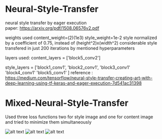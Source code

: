 # Neural-Style-Transfer
neural style transfer by eager execution  
paper: https://arxiv.org/pdf/1508.06576v2.pdf

weights used content_weight=(2)(1e3) style_weight=1e-2
style normalized by a coefficient of 0.75, instead of (height^2)x(width^2) 
considerable style transfered in just 200 iterations by mentioned hyperparameters 

layers used:
content_layers = ['block5_conv2'] 

style_layers = ['block1_conv1',
                'block2_conv1',
                'block3_conv1'
                'block4_conv1'
                'block5_conv1'
               ]
 reference : https://medium.com/tensorflow/neural-style-transfer-creating-art-with-deep-learning-using-tf-keras-and-eager-execution-7d541ac31398

# Mixed-Neural-Style-Transfer
Used three loss functions two for style image and one for content image
and tried to minimize them simultaneously

![alt text][logo1] ![alt text][logo2] ![alt text][logo3]

[logo1]: https://github.com/iamnotahumanbecauseiamabot/Neural-Style-Transfer/blob/master/results/download%20(25).png
[logo2]: https://github.com/iamnotahumanbecauseiamabot/Neural-Style-Transfer/blob/master/results/download%20(26).png
[logo3]: https://github.com/iamnotahumanbecauseiamabot/Neural-Style-Transfer/blob/master/results/download%20(27).png
